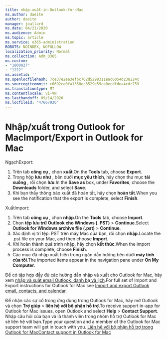 ```yaml
---
title: nhập-xuất-in-Outlook-for-Mac
ms.author: daeite
author: daeite
manager: joallard
ms.date: 04/21/2020
ms.audience: Admin
ms.topic: article
ms.service: o365-administration
ROBOTS: NOINDEX, NOFOLLOW
localization_priority: Normal
ms.collection: Adm_O365
ms.custom:
- "1800027"
- "1222"
ms.assetid: ''
ms.openlocfilehash: 7ce37e2ea3efbc762d5298311eac6054d238224c
ms.sourcegitcommit: c6692ce0fa1358ec3529e59ca0ecdfdea4cdc759
ms.translationtype: MT
ms.contentlocale: vi-VN
ms.lasthandoff: 09/14/2020
ms.locfileid: "47667936"
---
```

# <a name="importexport-in-outlook-for-mac"></a><span data-ttu-id="e5b3e-102">Nhập/xuất trong Outlook for Mac</span><span class="sxs-lookup"><span data-stu-id="e5b3e-102">Import/Export in Outlook for Mac</span></span> 

<span data-ttu-id="e5b3e-103">Ngạch</span><span class="sxs-lookup"><span data-stu-id="e5b3e-103">Export:</span></span>
1. <span data-ttu-id="e5b3e-104">Trên tab **công cụ** , chọn **xuất**.</span><span class="sxs-lookup"><span data-stu-id="e5b3e-104">On the **Tools** tab, choose **Export**.</span></span>
2. <span data-ttu-id="e5b3e-105">Trong hộp **lưu như** , bên dưới **mục yêu thích**, hãy chọn thư mục **tải xuống** , rồi chọn **lưu**.</span><span class="sxs-lookup"><span data-stu-id="e5b3e-105">In the **Save as** box, under **Favorites**, choose the **Downloads** folder, and select **Save**.</span></span>
3. <span data-ttu-id="e5b3e-106">Khi bạn thấy thông báo xuất đã hoàn tất, hãy chọn **hoàn tất**.</span><span class="sxs-lookup"><span data-stu-id="e5b3e-106">When you see the notification that the export is complete, select **Finish**.</span></span>

<span data-ttu-id="e5b3e-107">Xuất</span><span class="sxs-lookup"><span data-stu-id="e5b3e-107">Import:</span></span>
1. <span data-ttu-id="e5b3e-108">Trên tab **công cụ** , chọn **nhập**.</span><span class="sxs-lookup"><span data-stu-id="e5b3e-108">On the **Tools** tab, choose **Import**.</span></span>
2. <span data-ttu-id="e5b3e-109">Chọn **tệp lưu trữ Outlook cho Windows (. PST)**  >  **Continue**.</span><span class="sxs-lookup"><span data-stu-id="e5b3e-109">Select **Outlook for Windows archive file (.pst)** > **Continue**.</span></span>
3. <span data-ttu-id="e5b3e-110">Xác định vị trí tệp. PST trên máy Mac của bạn, rồi chọn **nhập**.</span><span class="sxs-lookup"><span data-stu-id="e5b3e-110">Locate the .pst file on your Mac, and then choose **Import**.</span></span>
4. <span data-ttu-id="e5b3e-111">Khi hoàn thành quá trình nhập, hãy chọn **kết thúc**.</span><span class="sxs-lookup"><span data-stu-id="e5b3e-111">When the import process is complete, choose **Finish**.</span></span>
5. <span data-ttu-id="e5b3e-112">Các mục đã nhập xuất hiện trong ngăn dẫn hướng bên dưới **máy tính của tôi**.</span><span class="sxs-lookup"><span data-stu-id="e5b3e-112">The imported items appear in the navigation pane under **On My Computer**.</span></span>

<span data-ttu-id="e5b3e-113">Để có tập hợp đầy đủ các hướng dẫn nhập và xuất cho Outlook for Mac, hãy xem [nhập và xuất email Outlook, danh bạ và lịch](https://support.office.com/article/92577192-3881-4502-b79d-c3bbada6c8ef#ID0EAACAAA=Mac).</span><span class="sxs-lookup"><span data-stu-id="e5b3e-113">For full set of Import and Export instructions for Outlook for Mac see [Import and export Outlook email, contacts, and calendar](https://support.office.com/article/92577192-3881-4502-b79d-c3bbada6c8ef#ID0EAACAAA=Mac).</span></span> 

<span data-ttu-id="e5b3e-114">Để nhận các sự cố trong ứng dụng trong Outlook for Mac, hãy mở Outlook và chọn **Trợ giúp**  >  **liên hệ với bộ phận hỗ trợ**.</span><span class="sxs-lookup"><span data-stu-id="e5b3e-114">To receive support in-app for Outlook for Mac issues, open Outlook and select **Help** > **Contact Support**.</span></span> <span data-ttu-id="e5b3e-115">Nhập câu hỏi của bạn và là thành viên trong nhóm hỗ trợ Outlook for Mac sẽ liên hệ với bạn.</span><span class="sxs-lookup"><span data-stu-id="e5b3e-115">Type your question and a member of the Outlook for Mac support team will get in touch with you.</span></span> [<span data-ttu-id="e5b3e-116">Liên hệ với bộ phận hỗ trợ trong Outlook for Mac</span><span class="sxs-lookup"><span data-stu-id="e5b3e-116">Contact support in Outlook for Mac</span></span>](https://go.microsoft.com/fwlink/?linkid=2002400&clcid=0x409)